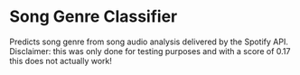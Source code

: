 # Song Genre Classifier
Predicts song genre from song audio analysis delivered by the Spotify API.
Disclaimer: this was only done for testing purposes and with a score of 0.17 this does not actually work!